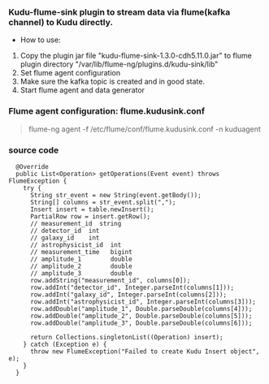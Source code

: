 ### Kudu-flume-sink plugin to stream data via flume(kafka channel) to Kudu directly.
* How to use:
1. Copy the plugin jar file "kudu-flume-sink-1.3.0-cdh5.11.0.jar" to flume plugin directory "/var/lib/flume-ng/plugins.d/kudu-sink/lib"
2. Set flume agent configuration
3. Make sure the kafka topic is created and in good state.
4. Start flume agent and data generator

### Flume agent configuration: flume.kudusink.conf
> flume-ng agent -f /etc/flume/conf/flume.kudusink.conf -n kuduagent

### source code
````
  @Override
  public List<Operation> getOperations(Event event) throws FlumeException {
    try {
      String str_event = new String(event.getBody());
      String[] columns = str_event.split(",");
      Insert insert = table.newInsert();
      PartialRow row = insert.getRow();
      // measurement_id  string
      // detector_id  int
      // galaxy_id    int
      // astrophysicist_id  int
      // measurement_time   bigint
      // amplitude_1        double
      // amplitude_2        double
      // amplitude_3        double
      row.addString("measurement_id", columns[0]);
      row.addInt("detector_id", Integer.parseInt(columns[1]));
      row.addInt("galaxy_id", Integer.parseInt(columns[2]));
      row.addInt("astrophysicist_id", Integer.parseInt(columns[3]));
      row.addDouble("amplitude_1", Double.parseDouble(columns[4]));
      row.addDouble("amplitude_2", Double.parseDouble(columns[5]));
      row.addDouble("amplitude_3", Double.parseDouble(columns[6]));

      return Collections.singletonList((Operation) insert);
    } catch (Exception e) {
      throw new FlumeException("Failed to create Kudu Insert object", e);
    }
  }
````

